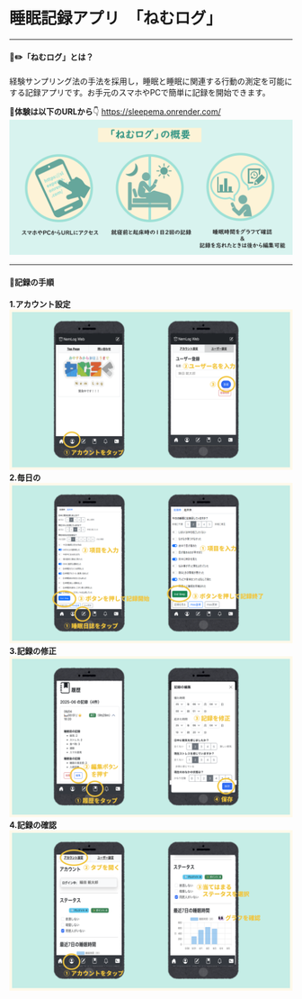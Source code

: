 # 睡眠記録アプリ　「ねむログ」
---
#### **📒✏️「ねむログ」とは？**
経験サンプリング法の手法を採用し，睡眠と睡眠に関連する行動の測定を可能にする記録アプリです。お手元のスマホやPCで簡単に記録を開始できます。


📱**体験は以下のURLから**👇
https://sleepema.onrender.com/
![「ねむログ」の概要](./image/nemulog-overview.png)




---
#### **📝記録の手順**
**1.アカウント設定**
![記録の手順1](./image/procedure1.png)
**2.毎日の**
![記録の手順2](./image/procedure2.png)
**3.記録の修正**
![記録の手順4](./image/procedure4.png)
**4.記録の確認**
![記録の手順3](./image/procedure3.png)